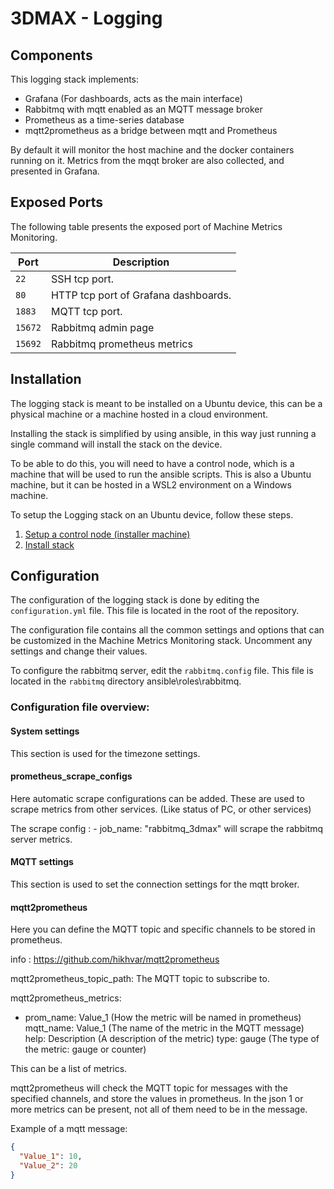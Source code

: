 # 3DMAX - Logging

## Components

This logging stack implements:

- Grafana (For dashboards, acts as the main interface)
- Rabbitmq with mqtt enabled as an MQTT message broker
- Prometheus as a time-series database
- mqtt2prometheus as a bridge between mqtt and Prometheus

By default it will monitor the host machine and the docker containers running on it.
Metrics from the mqqt broker are also collected, and presented in Grafana.

## Exposed Ports

The following table presents the exposed port of Machine Metrics Monitoring.

| Port    | Description                          |
| ------- | ------------------------------------ |
| `22`    | SSH tcp port.                        |
| `80`    | HTTP tcp port of Grafana dashboards. |
| `1883`  | MQTT tcp port.                       |
| `15672` | Rabbitmq admin page                  |
| `15692` | Rabbitmq prometheus metrics          |

## Installation

The logging stack is meant to be installed on a Ubuntu device, this can be a physical machine or a machine hosted in a cloud environment.

Installing the stack is simplified by using ansible, in this way just running a single command will install the stack on the device.

To be able to do this, you will need to have a control node, which is a machine that will be used to run the ansible scripts. This is also a Ubuntu machine, but it can be hosted in a WSL2 environment on a Windows machine.

To setup the Logging stack on an Ubuntu device, follow these
steps.

1. [Setup a control node (installer machine)][setup-control-node]
1. [Install stack][install-stack]

[setup-control-node]: docs/setup-a-control-node.md
[install-stack]: docs/install-stack.md

## Configuration

The configuration of the logging stack is done by editing the `configuration.yml` file. This file is located in the root of the repository.

The configuration file contains all the common settings and options that can be customized in the Machine Metrics Monitoring stack. Uncomment any settings and change their values.

To configure the rabbitmq server, edit the `rabbitmq.config` file. This file is located in the `rabbitmq` directory ansible\roles\rabbitmq.

### Configuration file overview:

#### System settings

This section is used for the timezone settings.

#### prometheus_scrape_configs

Here automatic scrape configurations can be added. These are used to scrape metrics from other services. (Like status of PC, or other services)

The scrape config : - job_name: "rabbitmq_3dmax" will scrape the rabbitmq server metrics.

#### MQTT settings

This section is used to set the connection settings for the mqtt broker.

#### mqtt2prometheus

Here you can define the MQTT topic and specific channels to be stored in prometheus.

info : https://github.com/hikhvar/mqtt2prometheus

mqtt2prometheus_topic_path: The MQTT topic to subscribe to.

mqtt2prometheus_metrics:

- prom_name: Value_1 (How the metric will be named in prometheus)
  mqtt_name: Value_1 (The name of the metric in the MQTT message)
  help: Description (A description of the metric)
  type: gauge (The type of the metric: gauge or counter)

This can be a list of metrics.

mqtt2prometheus will check the MQTT topic for messages with the specified channels, and store the values in prometheus. In the json 1 or more metrics can be present, not all of them need to be in the message.

Example of a mqtt message:

```json
{
  "Value_1": 10,
  "Value_2": 20
}
```
